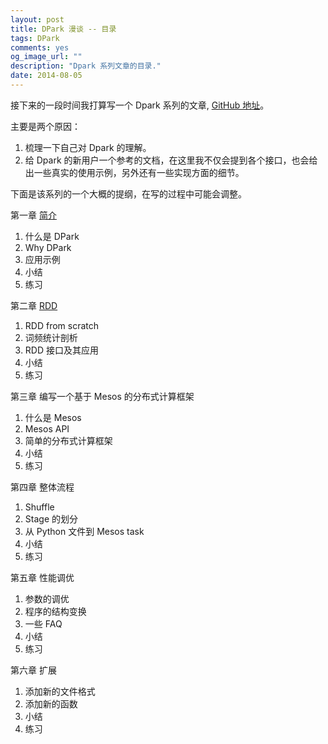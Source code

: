 ```yaml
---
layout: post
title: DPark 漫谈 -- 目录
tags: DPark
comments: yes
og_image_url: ""
description: "Dpark 系列文章的目录."
date: 2014-08-05
---
```


接下来的一段时间我打算写一个 Dpark 系列的文章, [GitHub 地址](https://github.com/zzl0/DparkIntro)。

主要是两个原因：

1. 梳理一下自己对 Dpark 的理解。
2. 给 Dpark 的新用户一个参考的文档，在这里我不仅会提到各个接口，也会给出一些真实的使用示例，另外还有一些实现方面的细节。

下面是该系列的一个大概的提纲，在写的过程中可能会调整。

第一章 [简介](./01-dpark-basic.md)

1. 什么是 DPark
2. Why DPark
3. 应用示例
4. 小结
5. 练习

第二章 [RDD](./02-dpark-rdd.md)

1. RDD from scratch
2. 词频统计剖析
3. RDD 接口及其应用
4. 小结
5. 练习

第三章 编写一个基于 Mesos 的分布式计算框架

1. 什么是 Mesos
2. Mesos API
3. 简单的分布式计算框架
4. 小结
5. 练习

第四章 整体流程

1. Shuffle
2. Stage 的划分
3. 从 Python 文件到 Mesos task
4. 小结
5. 练习

第五章 性能调优

1. 参数的调优
2. 程序的结构变换
3. 一些 FAQ
4. 小结
5. 练习

第六章 扩展

1. 添加新的文件格式
2. 添加新的函数
3. 小结
4. 练习
